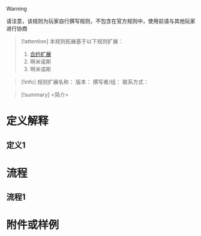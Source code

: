 > [!Warning]
> 请注意，该规则为玩家自行撰写规则，不包含在官方规则中，使用前请与其他玩家进行协商

>[!attention]
>本规则拓展基于以下规则扩展：
>1. [合约扩展](obsidian://open?vault=Share&file=%E6%B8%B8%E5%9F%8E%E6%8B%93%E8%8D%92%E8%A7%84%E5%88%99%E6%89%A9%E5%B1%95%2F%E5%95%86%E4%B8%9A%E5%90%88%E5%90%8C%E6%8B%93%E5%B1%95)
>2. 啊米诺斯
>3. 啊米诺斯

>[!info]
>规则扩展名称：
>版本：
>撰写者/组：
>联系方式：

>[!summary]
><简介>

# 定义解释
## 定义1



# 流程
## 流程1





# 附件或样例
